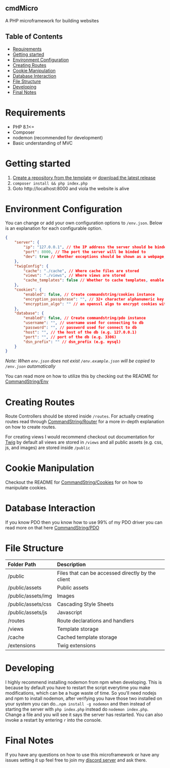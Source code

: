 ## cmdMicro

A PHP microframework for building websites

## Table of Contents
- [Requirements](#requirements)
- [Getting started](#getting-started)
- [Environment Configuration](#environment-configuration)
- [Creating Routes](#creating-routes)
- [Cookie Manipulation](#cookie-manipulation)
- [Database Interaction](#database-interaction)
- [File Structure](#file-structure)
- [Developing](#developing)
- [Final Notes](#final-notes)

# Requirements
* PHP 8.1<=
* Composer
* nodemon (recommended for development)
* Basic understanding of MVC

# Getting started

1. [Create a repository from the template](https://github.com/CommandString/cmdmicro/generate) or [download the latest release](https://github.com/CommandString/cmdmicro/releases)
2. `composer install && php index.php`
3. Goto http://localhost:8000 and viola the website is alive

# Environment Configuration

You can change or add your own configuration options to `/env.json`. Below is an explanation for each configurable option.

```json
{
    "server": {
        "ip": "127.0.0.1", // the IP address the server should be binded to
        "port": 8000, // The port the server will be binded to
        "dev": true // Whether exceptions should be shown as a webpage, disable in production
    },
    "twigConfig": { 
        "cache": "./cache", // Where cache files are stored
        "views": "./views", // Where views are stored
        "cache_templates": false // Whether to cache templates, enable in production
    },
    "cookies": {
        "enabled": false, // Create commandstring/cookies instance
        "encryption_passphrase": "", // 32+ character alphanumeric key to encrypt cookies with
        "encryption_algo": "" // an openssl algo to encrypt cookies with
    },
    "database": {
        "enabled": false, // Create commandstring/pdo instance 
        "username": "", // username used for connecting to db
        "password": "", // password used for connect to db
        "host": "", // the host of the db (e.g. 127.0.0.1)
        "port": "", // port of the db (e.g. 3306)
        "dsn_prefix": "" // dsn_prefix (e.g. mysql)
    }
}
```

*Note: When `env.json` does not exist `/env.example.json` will be copied to `/env.json` automatically*

You can read more on how to utilize this by checking out the README for [CommandString/Env](https://github.com/commandstring/env)

# Creating Routes

Route Controllers should be stored inside `/routes`. For actually creating routes read through [CommandString/Router](https://github.com/commandstring/router#routing) for a more in-depth explanation on how to create routes.

For creating views I would recommend checkout out documentation for [Twig](https://twig.symfony.com/) by default all views are stored in `/views` and all public assets (e.g. css, js, and images) are stored inside `/public`

# Cookie Manipulation

Checkout the README for [CommandString/Cookies](https://github.com/commandstring/cookies#basic-usage) for on how to manipulate cookies.

# Database Interaction

If you know PDO then you know how to use 99% of my PDO driver you can read more on that here [CommandString/PDO](https://github.com/commandstring/pdo#executing-a-query)

# File Structure
| Folder Path | Description |
|:-| :-|
| /public               | Files that can be accessed directly by the client
| /public/assets        | Public assets
| /public/assets/img 	| Images
| /public/assets/css 	| Cascading Style Sheets
| /public/assets/js  	| Javascript
| /routes 		| Route declarations and handlers
| /views  		| Template storage
| /cache		| Cached template storage
| /extensions   | Twig extensions

# Developing

I highly recommend installing nodemon from npm when developing. This is because by default you have to restart the script everytime you make modifications, which can be a huge waste of time. So you'll need nodejs and npm to install nodemon, after verifying you have those two installed on your system you can do...`npm install -g nodemon` and then instead of starting the server with `php index.php` instead do `nodemon index.php`. Change a file and you will see it says the server has restarted. You can also invoke a restart by entering `r` into the console.

# Final Notes

If you have any questions on how to use this microframework or have any issues setting it up feel free to join my [discord server](https://discord.gg/TgrcSkuDtQ) and ask there.